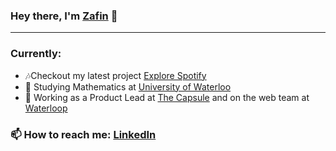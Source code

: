 ### Hey there, I'm [Zafin](https://zafinhassan.com) 👋
---


### Currently:
- 🎶Checkout my latest project [Explore Spotify](https://explorespotify.com)
- 🏫 Studying Mathematics at [University of Waterloo](https://www.uwaterloo.ca/)
- 🔭 Working as a Product Lead at [The Capsule](https://readthecapsule.com/ref/MF5MLXooTK) and on the web team at [Waterloop](https://teamwaterloop.ca)

### 📫 How to reach me: [LinkedIn](https://linkedin.com/in/zafinhassan)

